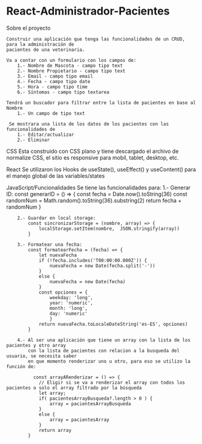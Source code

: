 # React-Administrador-Pacientes
Sobre el proyecto

    Construir una aplicación que tenga las funcionalidades de un CRUD, para la administración de
    pacientes de una veterinaria.

    Va a contar con un formulario con los campos de:
        1.- Nombre de Mascota - campo tipo text
        2.- Nombre Propietario - campo tipo text
        3.- Email - campo tipo email
        4.- Fecha - campo tipo date
        5.- Hora - campo tipo time
        6.- Síntomas - campo tipo textarea
    
    Tendrá un buscador para filtrar entre la lista de pacientes en base al Nombre
        1.- Un campo de tipo text
    
     Se mostrara una lista de los datos de los pacientes con las funcionalidades de
        1.- Editar/actualizar
        2.- Eliminar



CSS
    Esta construido con CSS plano y tiene descargado el archivo de normalize CSS, el sitio es
    responsive para mobil, tablet, desktop, etc.



React
    Se utilizaron los Hooks de useState(), useEffect() y useContent() para el manejo global de 
    las variables/states



JavaScript/Funcionalidades
    Se tiene las funcionalidades para:
        1.- Generar ID:
            const generarID = () => {
                const fecha = Date.now().toString(36)
                const randomNum = Math.random().toString(36).substring(2)
                return fecha + randomNum
            }
        
        2.- Guardar en local storage:
            const sincronizarStorage = (nombre, array) => {
                localStorage.setItem(nombre,  JSON.stringify(array))
            }
        
        3.- Formatear una fecha:
            const formatearFecha = (fecha) => {
                let nuevaFecha
                if (!fecha.includes('T00:00:00.000Z')) {
                    nuevaFecha = new Date(fecha.split('-'))
                } 
                else {
                    nuevaFecha = new Date(fecha)
                }
                const opciones = {
                    weekday: 'long',
                    year: 'numeric',
                    month: 'long',
                    day: 'numeric'
                    }
                return nuevaFecha.toLocaleDateString('es-ES', opciones)
            }
        
        4.- Al ser una aplicación que tiene un array con la lista de los pacientes y otro array
            con la lista de pacientes con relacion a la busqueda del usuario, se necesita saber
            en que momento renderizar uno u otro, para eso se utilizo la función de:

              const arrayARenderizar = () => {
                // Eligir si se va a renderizar el array con todos los pacientes o solo el array filtrado por la búsqueda
                let array;
                if( pacientesArrayBusqueda?.length > 0 ) {
                    array = pacientesArrayBusqueda
                }
                else {
                    array = pacientesArray
                }
                return array
            }
